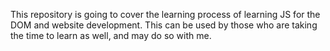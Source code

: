 This repository is going to cover the learning process of learning JS for the DOM and website development. This can be used by those who are taking the time to learn as well, and may do so with me.
